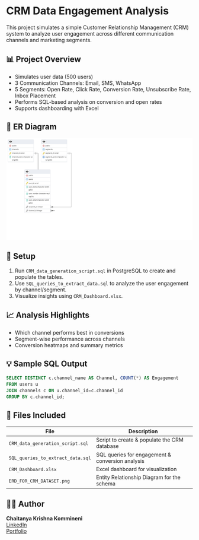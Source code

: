 # CRM Data Engagement Analysis

This project simulates a simple Customer Relationship Management (CRM) system to analyze user engagement across different communication channels and marketing segments.

## 📊 Project Overview

- Simulates user data (500 users)
- 3 Communication Channels: Email, SMS, WhatsApp
- 5 Segments: Open Rate, Click Rate, Conversion Rate, Unsubscribe Rate, Inbox Placement
- Performs SQL-based analysis on conversion and open rates
- Supports dashboarding with Excel

## 📌 ER Diagram

![ERD](ERD_FOR_CRM_DATASET.png)

## 🔧 Setup

1. Run `CRM_data_generation_script.sql` in PostgreSQL to create and populate the tables.
2. Use `SQL_queries_to_extract_data.sql` to analyze the user engagement by channel/segment.
3. Visualize insights using `CRM_Dashboard.xlsx`.

## 📈 Analysis Highlights

- Which channel performs best in conversions
- Segment-wise performance across channels
- Conversion heatmaps and summary metrics

## 💡 Sample SQL Output

```sql
SELECT DISTINCT c.channel_name AS Channel, COUNT(*) AS Engagement
FROM users u
JOIN channels c ON u.channel_id=c.channel_id
GROUP BY c.channel_id;
```

## 📂 Files Included

| File                          | Description                                      |
|------------------------------|--------------------------------------------------|
| `CRM_data_generation_script.sql` | Script to create & populate the CRM database     |
| `SQL_queries_to_extract_data.sql` | SQL queries for engagement & conversion analysis |
| `CRM_Dashboard.xlsx`         | Excel dashboard for visualization                |
| `ERD_FOR_CRM_DATASET.png`    | Entity Relationship Diagram for the schema       |

## 👨‍💻 Author

**Chaitanya Krishna Kommineni**  
[LinkedIn](https://www.linkedin.com/in/kchaitanya17/)  
[Portfolio](https://tinyurl.com/ckommineni)
